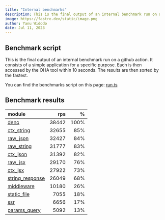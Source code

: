 ```yaml
---
title: "Internal benchmarks"
description: This is the final output of an internal benchmark run on a github action
image: https://fastro.dev/static/image.png
author: Yanu Widodo
date: Jul 11, 2023
---
```


## Benchmark script

This is the final output of an internal benchmark run on a github action. It consists of a simple application for a specific purpose. Each is then accessed by the OHA tool within 10 seconds. The results are then sorted by the fastest.

You can find the benchmarks script on this page: [run.ts](https://github.com/fastrodev/fastro/blob/main/bench/run.ts)

## Benchmark results


| module                                                                                       |   rps |    % |
| :------------------------------------------------------------------------------------------- | ----: | ---: |
| [deno](https://github.com/fastrodev/fastro/blob/main/examples/deno.ts)                       | 38442 | 100% |
| [ctx_string](https://github.com/fastrodev/fastro/blob/main/examples/ctx_string.ts)           | 32655 |  85% |
| [raw_json](https://github.com/fastrodev/fastro/blob/main/examples/raw_json.ts)               | 32427 |  84% |
| [raw_string](https://github.com/fastrodev/fastro/blob/main/examples/raw_string.ts)           | 31777 |  83% |
| [ctx_json](https://github.com/fastrodev/fastro/blob/main/examples/ctx_json.ts)               | 31392 |  82% |
| [raw_jsx](https://github.com/fastrodev/fastro/blob/main/examples/raw_jsx.tsx)                | 29170 |  76% |
| [ctx_jsx](https://github.com/fastrodev/fastro/blob/main/examples/ctx_jsx.tsx)                | 27922 |  73% |
| [string_response](https://github.com/fastrodev/fastro/blob/main/examples/string_response.ts) | 26049 |  68% |
| [middleware](https://github.com/fastrodev/fastro/blob/main/examples/middleware.ts)           | 10180 |  26% |
| [static_file](https://github.com/fastrodev/fastro/blob/main/examples/static_file.ts)         |  7055 |  18% |
| [ssr](https://github.com/fastrodev/fastro/blob/main/examples/ssr.ts)                         |  6656 |  17% |
| [params_query](https://github.com/fastrodev/fastro/blob/main/examples/params_query.ts)       |  5092 |  13% |